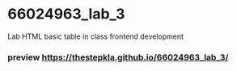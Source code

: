 # 66024963_lab_3
Lab HTML basic table in class frontend development
### preview <a href='https://thestepkla.github.io/66024963_lab_3/' traget='_blank'>https://thestepkla.github.io/66024963_lab_3/</a>
